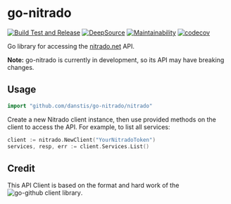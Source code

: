 # go-nitrado

[![Build Test and Release](https://github.com/danstis/go-nitrado/workflows/Build%20Test%20and%20Release/badge.svg)](https://github.com/danstis/go-nitrado/actions?query=workflow%3A%22Build+Test+and+Release%22)
[![DeepSource](https://deepsource.io/gh/danstis/go-nitrado.svg/?label=active+issues)](https://deepsource.io/gh/danstis/go-nitrado/?ref=repository-badge)
[![Maintainability](https://api.codeclimate.com/v1/badges/8a7e6990547ee87d167a/maintainability)](https://codeclimate.com/github/danstis/go-nitrado/maintainability)
[![codecov](https://codecov.io/gh/danstis/go-nitrado/branch/master/graph/badge.svg?token=Q2T27EQ2XM)](https://codecov.io/gh/danstis/go-nitrado)

Go library for accessing the [nitrado.net](https://doc.nitrado.net/) API.

**Note:** go-nitrado is currently in development, so its API may have breaking changes.

## Usage

```go
import "github.com/danstis/go-nitrado/nitrado"
```

Create a new Nitrado client instance, then use provided methods on the client to
access the API. For example, to list all services:

```go
client := nitrado.NewClient("YourNitradoToken")
services, resp, err := client.Services.List()
```

## Credit

This API Client is based on the format and hard work of the ![go-github client library](https://github.com/google/go-github).
